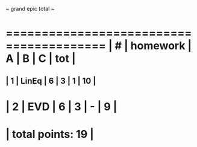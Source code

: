 ~ grand epic total ~

========================================
| #  | homework      | A | B | C | tot |
========================================
| 1  | LinEq         | 6 | 3 | 1 | 10  |
----------------------------------------
| 2  | EVD           | 6 | 3 | - |  9  |
========================================
|                    total points: 19  |
========================================
